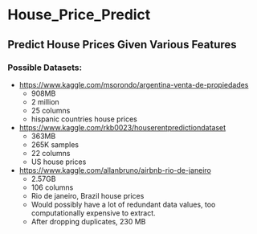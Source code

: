 # House_Price_Predict
## Predict House Prices Given Various Features
### Possible Datasets:

- https://www.kaggle.com/msorondo/argentina-venta-de-propiedades
  - 908MB
  - 2 million
  - 25 columns
  - hispanic countries house prices
- https://www.kaggle.com/rkb0023/houserentpredictiondataset
  - 363MB
  - 265K samples
  - 22 columns
  - US house prices
- https://www.kaggle.com/allanbruno/airbnb-rio-de-janeiro
  - 2.57GB
  - 106 columns
  - Rio de janeiro, Brazil house prices
  - Would possibly have a lot of redundant data values, too computationally expensive to extract.
  - After dropping duplicates, 230 MB
